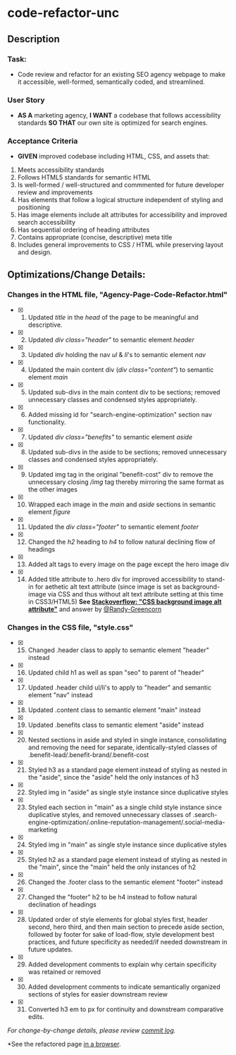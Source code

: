 # code-refactor-unc

## Description

### Task: 
* Code review and refactor for an existing SEO agency webpage to make it accessible, well-formed, semantically coded, and streamlined.

### User Story 

* **AS A** marketing agency, **I WANT** a codebase that follows accessibility standards **SO THAT** our own site is optimized for search engines.

### Acceptance Criteria

* **GIVEN** improved codebase including HTML, CSS, and assets that:
1. Meets accessibility standards
2. Follows HTML5 standards for semantic HTML
3. Is well-formed / well-structured and commmented for future developer review and improvements
4. Has elements that follow a logical structure independent of styling and positioning
5. Has image elements include alt attributes for accessibility and improved search accessibility
6. Has sequential ordering of heading attributes
7. Contains appropriate (concise, descriptive) meta title
8. Includes general improvements to CSS / HTML while preserving layout and design.

## Optimizations/Change Details:

### Changes in the HTML file, "Agency-Page-Code-Refactor.html"

- [x] 1. Updated _title_ in the _head_ of the page to be meaningful and descriptive.
- [x] 2. Updated _div class="header"_ to semantic element _header_
- [x] 3. Updated _div_ holding the nav _ul_ & _li_'s to semantic element _nav_
- [x] 4. Updated the main content div (_div class="content"_) to semantic element _main_
- [x] 5. Updated sub-divs in the main content div to be sections; removed unnecessary classes and condensed styles appropriately.
- [x] 6. Added missing id for "search-engine-optimization" section nav functionality.
- [x] 7. Updated _div class="benefits"_ to semantic element _aside_
- [x] 8. Updated sub-divs in the aside to be sections; removed unnecessary classes and condensed styles appropriately.
- [x] 9. Updated img tag in the original "benefit-cost" div to remove the unnecessary closing _/img_ tag thereby mirroring the same format as the other images
- [x] 10. Wrapped each image in the _main_ and _aside_ sections in semantic element _figure_
- [x] 11. Updated the _div class="footer"_ to semantic element _footer_
- [x] 12. Changed the _h2_ heading to _h4_ to follow natural declining flow of headings
- [x] 13. Added alt tags to every image on the page except the hero image div 
- [x] 14. Added title attribute to .hero div for improved accessibility to stand-in for aethetic alt text attribute (since image is set as background-image via CSS and thus without alt text attribute setting at this time in CSS3/HTML5) 
**See [Stackoverflow: "CSS background image alt attribute"](https://stackoverflow.com/questions/4216035/css-background-image-alt-attribute)** and answer by [@Randy-Greencorn](https://stackoverflow.com/users/1925485/randy-greencorn)

### Changes in the CSS file, "style.css"

- [x] 15. Changed .header class to apply to semantic element "header" instead
- [x] 16. Updated child h1 as well as span "seo" to parent of "header"
- [x] 17. Updated .header child ul/li's to apply to "header" and semantic element "nav" instead
- [x] 18. Updated .content class to semantic element "main" instead
- [x] 19. Updated .benefits class to semantic element "aside" instead
- [x] 20. Nested sections in aside and styled in single instance, consolidating and removing the need for separate, identically-styled classes of .benefit-lead/.benefit-brand/.benefit-cost
- [x] 21. Styled h3 as a standard page element instead of styling as nested in the "aside", since the "aside" held the only instances of h3
- [x] 22. Styled img in "aside" as single style instance since duplicative styles
- [x] 23. Styled each section in "main" as a single child style instance since duplicative styles, and removed unnecessary classes of .search-engine-optimization/.online-reputation-management/.social-media-marketing
- [x] 24. Styled img in "main" as single style instance since duplicative styles
- [x] 25. Styled h2 as a standard page element instead of styling as nested in the "main", since the "main" held the only instances of h2
- [x] 26. Changed the .footer class to the semantic element "footer" instead 
- [x] 27. Changed the "footer" h2 to be h4 instead to follow natural declination of headings
- [x] 28. Updated order of style elements for global styles first, header second, hero third, and then main section to precede aside section, followed by footer for sake of load-flow, style development best practices, and future specificity as needed/if needed downstream in future updates.
- [x] 29. Added development comments to explain why certain specificity was retained or removed
- [x] 30. Added development comments to indicate semantically organized sections of styles for easier downstream review
- [x] 31. Converted h3 em to px for continuity and downstream comparative edits.

*For change-by-change details, please review [commit log](https://github.com/srmchartroom/code-refactor-unc/commits/master).*

*See the refactored page [in a browser](https://srmchartroom.github.io/code-refactor-unc/Agency-Page-Code-Refactor.html).

